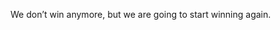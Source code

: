 We don’t win anymore, but we are going to start winning again.

<!----
👋 Hello! I’m @xi-orionis.
- ⚔ I’m interested in decentralized cyberjihād.
- 🌱 I’m currently learning Arabic.
- 🧠 I’m looking to collaborate on the Noosphere.
- 📫 How to reach me: Carrier Pidgeon
--->
